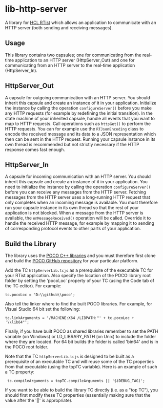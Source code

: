 # lib-http-server
A library for [HCL RTist](https://www.devops-community.com/realtime-software-tooling-rtist.html) which allows an application to communicate with an HTTP server (both sending and receiving messages).

## Usage
This library contains two capsules; one for communicating from the real-time application to an HTTP server (HttpServer_Out) and one for communicating from an HTTP server to the real-time application (HttpServer_In).

## HttpServer_Out
A capsule for outgoing communication with an HTTP server. You should inherit this capsule and create an instance of it in your application. Initialize the instance by calling the operation `configureServer()` before you make any HTTP requests (for example by redefining the initial transition). In the state machine of your inherited capsule, handle all events that you want to map to HTTP requests. Call operations such as `httpGet()` to perform the HTTP requests. You can for example use the `RTJsonEncoding` class to encode the received message and its data to a JSON representation which then can be sent in the HTTP request.
Running your capsule instance in its own thread is recommended but not strictly necessary if the HTTP response comes fast enough.

## HttpServer_In
A capsule for incoming communication with an HTTP server. You should inherit this capsule and create an instance of it in your application. You need to initialize the instance by calling the operation `configureServer()` before you can receive any messages from the HTTP server.
Fetching messages from the HTTP server uses a long-running HTTP request that only completes when an incoming message is available. You must therefore run your capsule instance in its own thread so that the rest of your application is not blocked. When a message from the HTTP server is available, the `onMessageReceived()` operation will be called. Override it to handle the received HTTP message, for example by mapping it to sending of corresponding protocol events to other parts of your application.

## Build the Library
The library uses the [POCO C++ libraries](https://pocoproject.org) and you must therefore first clone and build the [POCO GitHub repository](https://github.com/pocoproject/poco) for your particular platform.

Add the TC `httpServerLib.tcjs` as a prerequisite of the executable TC for your RTist application. Also specify the location of the POCO library root folder by setting the 'pocoLoc' property of your TC (using the Code tab of the TC editor). For example:

`
tc.pocoLoc = 'D:\\github\\poco';
`

Also tell the linker where to find the built POCO libraries. For example, for Visual Studio 64 bit set the following:

`
tc.linkArguments = '/MACHINE:X64 /LIBPATH:"' + tc.pocoLoc + '\\lib64"';
`

Finally, if you have built POCO as shared libraries remember to set the PATH variable (on Windows) or LD\_LIBRARY\_PATH (on Unix) to include the folder where they are located. For 64 bit builds the folder is called 'bin64' and is in the POCO root folder.

Note that the TC `httpServerLib.tcjs` is designed to be built as a prerequisite of an executable TC and will reuse some of the TC properties from that executable (using the topTC variable). Here is an example of such a TC property:

` 
tc.compileArguments = topTC.compileArguments || '$(DEBUG_TAG)';
`

If you want to be able to build the library TC directly (i.e. as a "top TC"), you should first modify these TC properties (essentially making sure that the value after the '||' is appropriate).
